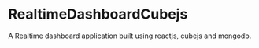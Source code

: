 # RealtimeDashboardCubejs
A Realtime dashboard application built using reactjs, cubejs and mongodb.
